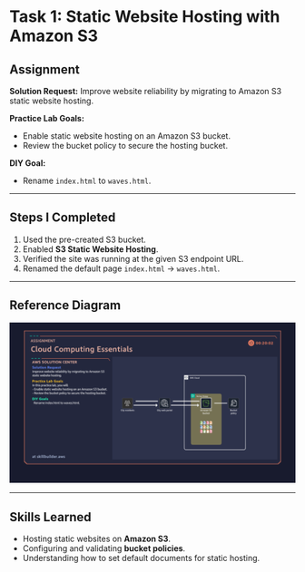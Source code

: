 #  Task 1: Static Website Hosting with Amazon S3

##  Assignment
**Solution Request:** Improve website reliability by migrating to Amazon S3 static website hosting.

**Practice Lab Goals:**
- Enable static website hosting on an Amazon S3 bucket.
- Review the bucket policy to secure the hosting bucket.

**DIY Goal:**
- Rename `index.html` to `waves.html`.

---

##  Steps I Completed
1. Used the pre-created S3 bucket.
2. Enabled **S3 Static Website Hosting**.
3. Verified the site was running at the given S3 endpoint URL.
4. Renamed the default page `index.html` → `waves.html`.

---

##  Reference Diagram
![Task 1 Diagram](./Images/Static-web-hosting.png)

---

##  Skills Learned
- Hosting static websites on **Amazon S3**.
- Configuring and validating **bucket policies**.
- Understanding how to set default documents for static hosting.
